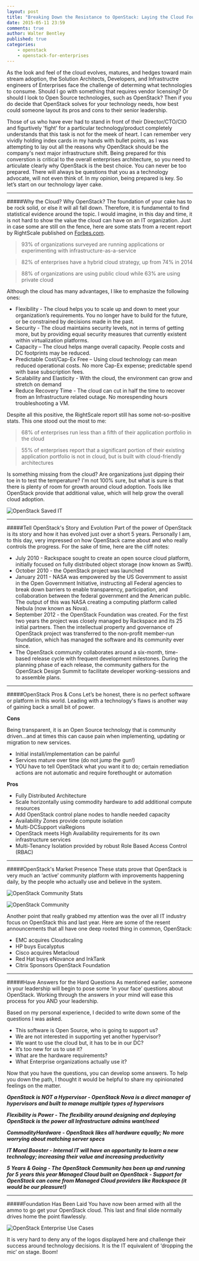 ```yaml
---
layout: post
title: "Breaking Down the Resistance to OpenStack: Laying the Cloud Foundation"
date: 2015-05-11 23:59
comments: true
author: Walter Bentley
published: true
categories:
    - openstack
    - openstack-for-enterprises 
---
```


As the look and feel of the cloud evolves, matures, and hedges toward main stream adoption, the Solution Architects, Developers, and Infrastructre engineers of Enterprises face the challenge of determing what technologies to consume.  Should I go with something that requires vendor licensing? Or should I look to Open Source technologies, such as OpenStack?  Then if you do decide that OpenStack solves for your technology needs, how best could someone layout its pros and cons to their senior leadership.  

Those of us who have ever had to stand in front of their Director/CTO/CIO and figurtively 'fight' for a particular technology/product completely understands that this task is not for the meek of heart.  I can remember very vividly holding index cards in my hands with bullet points, as I was attempting to lay out all the reasons why OpenStack should be the company's next major infrastructure shift.  Being prepared for this converstion is critical to the overall enterprises architecture, so you need to articulate clearly why OpenStack is the best choice.  You can never be too prepared.  There will always be questions that you as a technology advocate, will not even think of.  In my opinion, being prepared is key.  So let’s start on our technology layer cake.

---
#####Why the Cloud? Why OpenStack?
The foundation of your cake has to be rock solid, or else it will all fall down.  Therefore, it is fundamental to find statistical evidence around the topic.  I would imagine, in this day and time, it is not hard to show the value the cloud can have on an IT organization.  Just in case some are still on the fence, here are some stats from a recent report by RightScale published on [Forbes.com](http://www.forbes.com/sites/benkepes/2015/03/04/new-stats-from-the-state-of-cloud-report).

>93% of organizations surveyed are running applications or experimenting with infrastructure-as-a-service

>82% of enterprises have a hybrid cloud strategy, up from 74% in 2014

>88% of organizations are using public cloud while 63% are using private cloud

Although the cloud has many advantages, I like to emphasize the following ones:

* Flexibility - The cloud helps you to scale up and down to meet your organization’s requirements. You no longer have to build for the future, or be constrained by decisions made in the past.
* Security - The cloud maintains security levels, not in terms of getting more, but by providing equal security measures that currently existent within virtualization platforms.
* Capacity – The cloud helps mange overall capacity. People costs and DC footprints may be reduced.
* Predictable Cost/Cap-Ex Free – Using cloud technology can mean reduced operational costs. No more Cap-Ex expense; predictable spend with base subscription fees.
* Scalability and Elasticity - With the cloud, the environment can grow and stretch on demand
* Reduce Recovery Time - The cloud can cut in half the time to recover from an Infrastructure related outage. No morespending hours troubleshooting a VM.

Despite all this positive, the RightScale report still has some not-so-positive stats. This one stood out the most to me:

>68% of enterprises run less than a fifth of their application portfolio in the cloud

>55% of enterprises report that a significant portion of their existing application portfolio is not in cloud, but is built with cloud-friendly architectures

Is something missing from the cloud? Are organizations just dipping their toe in to test the temperature?  I'm not 100% sure, but what is sure is that there is plenty of room for growth around cloud adoption.  Tools like OpenStack provide that additional value, which will help grow the overall cloud adoption.

![OpenStack Saved IT](http://www.hitchnyc.com/content/images/2015/05/Slide07.jpg)

---
#####Tell OpenStack's Story and Evolution
Part of the power of OpenStack is its story and how it has evolved just over a short 5 years.  Personally I am, to this day, very impressed on how OpenStack came about and who really controls the progress.  For the sake of time, here are the cliff notes:

* July 2010 - Rackspace sought to create an open source cloud platform, initially focused on fully distributed object storage (now known as Swift).
* October 2010 - the OpenStack project was launched
* January 2011 - NASA was empowered by the US Government to assist in the Open Government Initiative, instructing all Federal agencies to break down barriers to enable transparency, participation, and collaboration between the federal government and the American public.  The output of this was NASA creating a computing platform called Nebula (now known as Nova).
* September 2012 - the OpenStack Foundation was created.  For the first two years the project was closely managed by Rackspace and its 25 initial partners. Then the intellectual property and governance of OpenStack project was transferred to the non-profit member-run foundation, which has managed the software and its community ever since.
* The OpenStack community collaborates around a six-month, time-based release cycle with frequent development milestones. During the planning phase of each release, the community gathers for the OpenStack Design Summit to facilitate developer working-sessions and to assemble plans.

---
#####OpenStack Pros & Cons
Let’s be honest, there is no perfect software or platform in this world.  Leading with a technology's flaws is another way of gaining back a small bit of power.  

**Cons**

Being transparent, it is an Open Source technology that is community driven…and at times this can cause pain when implementing, updating or migration to new services.

* Initial install/implementation can be painful
* Services mature over time (do not jump the gun!)
* YOU have to tell OpenStack what you want it to do; certain remediation actions are not automatic and require forethought or automation

**Pros**

* Fully Distributed Architecture
* Scale horizontally using commodity hardware to add additional compute resources
* Add OpenStack control plane nodes to handle needed capacity
* Availability Zones provide compute isolation
* Multi-DCSupport viaRegions
* OpenStack meets High Availability requirements for its own infrastructure services
* Multi-Tenancy Isolation provided by robust Role Based Access Control (RBAC)

---
#####OpenStack's Market Presence
These stats prove that OpenStack is very much an ‘active’ community platform with improvements happening daily, by the people who actually use and believe in the system.

![OpenStack Community Stats](http://www.hitchnyc.com/content/images/2015/05/Slide17.jpg)

![OpenStack Community](http://www.hitchnyc.com/content/images/2015/05/Slide18.jpg)

Another point that really grabbed my attention was the over all IT industry focus on OpenStack this and last year.  Here are some of the resent announcements that all have one deep rooted thing in common, OpenStack:

* EMC acquires Cloudscaling
* HP buys Eucalyptus
* Cisco acquires Metacloud
* Red Hat buys eNovance and InkTank
* Citrix Sponsors OpenStack Foundation

---
#####Have Answers for the Hard Questions
As mentioned earlier, someone in your leadership will begin to pose some ‘in your face’ questions about OpenStack.  Working through the answers in your mind will ease this process for you AND your leadership.

Based on my personal experience, I decided to write down some of the questions I was asked.

* This software is Open Source, who is going to support us?
* We are not interested in supporting yet another hypervisor?
* We want to use the cloud but, it has to be in our DC?
* It’s too new for us to use it?
* What are the hardware requirements?
* What Enterprise organizations actually use it?

Now that you have the questions, you can develop some answers.  To help you down the path, I thought it would be helpful to share my opinionated feelings on the matter.

***OpenStack is NOT a Hypervisor - OpenStack Nova is a direct manager of hypervisors and built to manage multiple types of hypervisors***

***Flexibility is Power - The flexibility around designing and deploying OpenStack is the power all Infrastructure admins want/need***

***CommodityHardware - OpenStack likes all hardware equally; No more worrying about matching server specs***

***IT Moral Booster - Internal IT will have an opportunity to learn a new technology; increasing their value and increasing productivity***

***5 Years & Going - The OpenStack Community has been up and running for 5 years this year
Managed Cloud built on OpenStack - Support for OpenStack can come from Managed Cloud providers like Rackspace (it would be our pleasure!)***

---
#####Foundation Has Been Laid
You have now been armed with all the ammo to go get your OpenStack cloud.  This last and final slide normally drives home the point flawlessly. 

![OpenStack Enterprise Use Cases](http://www.hitchnyc.com/content/images/2015/05/Slide24.jpg)

It is very hard to deny any of the logos displayed here and challenge their success around technology decisions.  It is the IT equivalent of ‘dropping the mic’ on stage.  Boom!